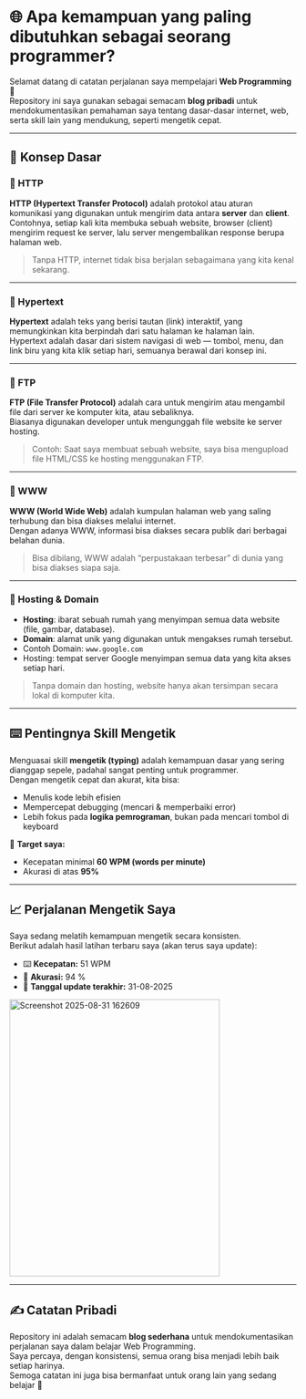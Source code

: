 # 🌐 Apa kemampuan yang paling dibutuhkan sebagai seorang programmer?

Selamat datang di catatan perjalanan saya mempelajari **Web Programming** 🚀  
Repository ini saya gunakan sebagai semacam **blog pribadi** untuk mendokumentasikan pemahaman saya tentang dasar-dasar internet, web, serta skill lain yang mendukung, seperti mengetik cepat.

---

## 📖 Konsep Dasar

### 🔹 HTTP
**HTTP (Hypertext Transfer Protocol)** adalah protokol atau aturan komunikasi yang digunakan untuk mengirim data antara **server** dan **client**.  
Contohnya, setiap kali kita membuka sebuah website, browser (client) mengirim request ke server, lalu server mengembalikan response berupa halaman web.  
> Tanpa HTTP, internet tidak bisa berjalan sebagaimana yang kita kenal sekarang.

---

### 🔹 Hypertext
**Hypertext** adalah teks yang berisi tautan (link) interaktif, yang memungkinkan kita berpindah dari satu halaman ke halaman lain.  
Hypertext adalah dasar dari sistem navigasi di web — tombol, menu, dan link biru yang kita klik setiap hari, semuanya berawal dari konsep ini.

---

### 🔹 FTP
**FTP (File Transfer Protocol)** adalah cara untuk mengirim atau mengambil file dari server ke komputer kita, atau sebaliknya.  
Biasanya digunakan developer untuk mengunggah file website ke server hosting.  
> Contoh: Saat saya membuat sebuah website, saya bisa mengupload file HTML/CSS ke hosting menggunakan FTP.

---

### 🔹 WWW
**WWW (World Wide Web)** adalah kumpulan halaman web yang saling terhubung dan bisa diakses melalui internet.  
Dengan adanya WWW, informasi bisa diakses secara publik dari berbagai belahan dunia.  
> Bisa dibilang, WWW adalah “perpustakaan terbesar” di dunia yang bisa diakses siapa saja.

---

### 🔹 Hosting & Domain
- **Hosting**: ibarat sebuah rumah yang menyimpan semua data website (file, gambar, database).  
- **Domain**: alamat unik yang digunakan untuk mengakses rumah tersebut.  
- Contoh Domain: `www.google.com`  
- Hosting: tempat server Google menyimpan semua data yang kita akses setiap hari.  

> Tanpa domain dan hosting, website hanya akan tersimpan secara lokal di komputer kita.

---

## ⌨️ Pentingnya Skill Mengetik
Menguasai skill **mengetik (typing)** adalah kemampuan dasar yang sering dianggap sepele, padahal sangat penting untuk programmer.  
Dengan mengetik cepat dan akurat, kita bisa:  
- Menulis kode lebih efisien  
- Mempercepat debugging (mencari & memperbaiki error)  
- Lebih fokus pada **logika pemrograman**, bukan pada mencari tombol di keyboard  

🎯 **Target saya:**  
- Kecepatan minimal **60 WPM (words per minute)**  
- Akurasi di atas **95%**

---

## 📈 Perjalanan Mengetik Saya
Saya sedang melatih kemampuan mengetik secara konsisten.  
Berikut adalah hasil latihan terbaru saya (akan terus saya update):  

- ⌨️ **Kecepatan:** 51 WPM  
- 🎯 **Akurasi:** 94 %  
- 📅 **Tanggal update terakhir:** 31-08-2025  

<img width="369" height="486" alt="Screenshot 2025-08-31 162609" src="https://github.com/user-attachments/assets/2b24ef2e-3c3c-42ef-b0b9-e8f0edde76c7" />

---

## ✍️ Catatan Pribadi
Repository ini adalah semacam **blog sederhana** untuk mendokumentasikan perjalanan saya dalam belajar Web Programming.  
Saya percaya, dengan konsistensi, semua orang bisa menjadi lebih baik setiap harinya.  
Semoga catatan ini juga bisa bermanfaat untuk orang lain yang sedang belajar 🚀
